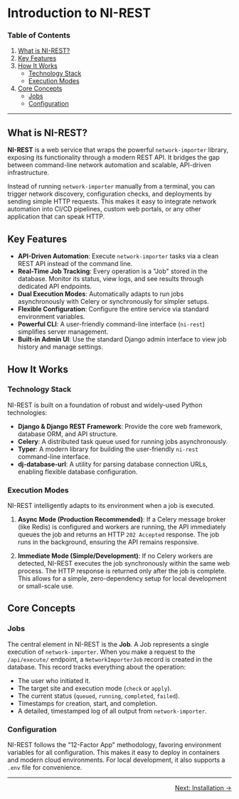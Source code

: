 # Introduction to NI-REST

### Table of Contents
1. [What is NI-REST?](#what-is-ni-rest)
2. [Key Features](#key-features)
3. [How It Works](#how-it-works)
   - [Technology Stack](#technology-stack)
   - [Execution Modes](#execution-modes)
4. [Core Concepts](#core-concepts)
   - [Jobs](#jobs)
   - [Configuration](#configuration)

---

## What is NI-REST?

**NI-REST** is a web service that wraps the powerful `network-importer` library, exposing its functionality through a modern REST API. It bridges the gap between command-line network automation and scalable, API-driven infrastructure.

Instead of running `network-importer` manually from a terminal, you can trigger network discovery, configuration checks, and deployments by sending simple HTTP requests. This makes it easy to integrate network automation into CI/CD pipelines, custom web portals, or any other application that can speak HTTP.

## Key Features

-   **API-Driven Automation**: Execute `network-importer` tasks via a clean REST API instead of the command line.
-   **Real-Time Job Tracking**: Every operation is a "Job" stored in the database. Monitor its status, view logs, and see results through dedicated API endpoints.
-   **Dual Execution Modes**: Automatically adapts to run jobs asynchronously with Celery or synchronously for simpler setups.
-   **Flexible Configuration**: Configure the entire service via standard environment variables.
-   **Powerful CLI**: A user-friendly command-line interface (`ni-rest`) simplifies server management.
-   **Built-in Admin UI**: Use the standard Django admin interface to view job history and manage settings.

## How It Works

### Technology Stack
NI-REST is built on a foundation of robust and widely-used Python technologies:
-   **Django & Django REST Framework**: Provide the core web framework, database ORM, and API structure.
-   **Celery**: A distributed task queue used for running jobs asynchronously.
-   **Typer**: A modern library for building the user-friendly `ni-rest` command-line interface.
-   **dj-database-url**: A utility for parsing database connection URLs, enabling flexible database configuration.

### Execution Modes
NI-REST intelligently adapts to its environment when a job is executed.

1.  **Async Mode (Production Recommended)**: If a Celery message broker (like Redis) is configured and workers are running, the API immediately queues the job and returns an HTTP `202 Accepted` response. The job runs in the background, ensuring the API remains responsive.

2.  **Immediate Mode (Simple/Development)**: If no Celery workers are detected, NI-REST executes the job synchronously within the same web process. The HTTP response is returned only after the job is complete. This allows for a simple, zero-dependency setup for local development or small-scale use.

## Core Concepts

### Jobs

The central element in NI-REST is the **Job**. A Job represents a single execution of `network-importer`. When you make a request to the `/api/execute/` endpoint, a `NetworkImporterJob` record is created in the database. This record tracks everything about the operation:
-   The user who initiated it.
-   The target site and execution mode (`check` or `apply`).
-   The current status (`queued`, `running`, `completed`, `failed`).
-   Timestamps for creation, start, and completion.
-   A detailed, timestamped log of all output from `network-importer`.

### Configuration

NI-REST follows the "12-Factor App" methodology, favoring environment variables for all configuration. This makes it easy to deploy in containers and modern cloud environments. For local development, it also supports a `.env` file for convenience.

---
<div align="right">
<a href="./01-installation.md">Next: Installation &rarr;</a>
</div>